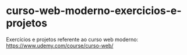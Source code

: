 # curso-web-moderno-exercicios-e-projetos

Exercícios e projetos referente ao curso web moderno: https://www.udemy.com/course/curso-web/ 
